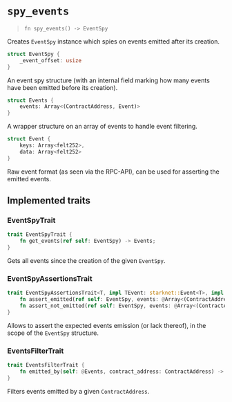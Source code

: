 # `spy_events`

> `fn spy_events() -> EventSpy`

Creates `EventSpy` instance which spies on events emitted after its creation.

```rust
struct EventSpy {
    _event_offset: usize
}
```
An event spy structure (with an internal field marking how many events have been emitted before its creation).

```rust
struct Events {
    events: Array<(ContractAddress, Event)>
}
```
A wrapper structure on an array of events to handle event filtering. 

```rust
struct Event {
    keys: Array<felt252>,
    data: Array<felt252>
}
```
Raw event format (as seen via the RPC-API), can be used for asserting the emitted events.

## Implemented traits

### EventSpyTrait

```rust
trait EventSpyTrait {
    fn get_events(ref self: EventSpy) -> Events;
}
```
Gets all events since the creation of the given `EventSpy`. 

### EventSpyAssertionsTrait

```rust
trait EventSpyAssertionsTrait<T, impl TEvent: starknet::Event<T>, impl TDrop: Drop<T>> {
    fn assert_emitted(ref self: EventSpy, events: @Array<(ContractAddress, T)>);
    fn assert_not_emitted(ref self: EventSpy, events: @Array<(ContractAddress, T)>);
}
```
Allows to assert the expected events emission (or lack thereof), in the scope of the `EventSpy` structure.

### EventsFilterTrait

```rust
trait EventsFilterTrait {
    fn emitted_by(self: @Events, contract_address: ContractAddress) -> Events;
}
```
Filters events emitted by a given `ContractAddress`.
